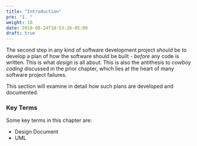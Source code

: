 ```yaml
---
title: "Introduction"
pre: "1. "
weight: 10
date: 2018-08-24T10:53:26-05:00
draft: true
---
```


The second step in any kind of software development project _should_ be to develop a plan of how the software should be built - _before_ any code is written.  This is what _design_ is all about.  This is also the antithesis to _cowboy coding_ discussed in the prior chapter, which lies at the heart of many software project failures.

This section will examine in detail how such plans are developed and documented.

### Key Terms 

Some key terms in this chapter are:
* Design Document
* UML
